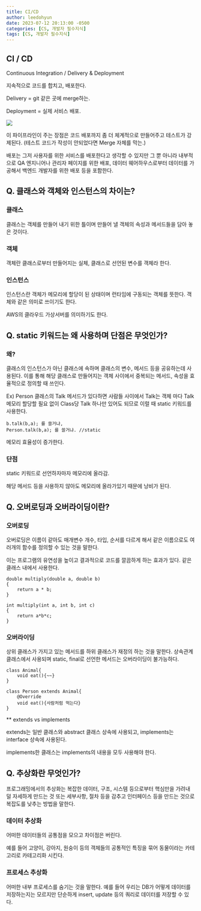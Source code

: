 ```yaml
---
title: CI/CD
author: leedohyun
date: 2023-07-12 20:13:00 -0500
categories: [CS, 개발자 필수지식]
tags: [CS, 개발자 필수지식]
---
```


## CI / CD

Continuous Integration / Delivery & Deployment

지속적으로 코드를 합치고, 배포한다.

Delivery = git 같은 곳에 merge하는.

Deployment = 실제 서비스 배포.


![](https://blog.kakaocdn.net/dn/ckb8eT/btsnvEfyRX0/nY6CoIs2D6saj0YYkcWveK/img.png)

이 파이프라인이 주는 장점은 코드 배포까지 좀 더 체계적으로 만들어주고 테스트가 강제된다. (테스트 코드가 작성이 안되었다면 Merge 자체를 막는.)

배포는 그저 사용자를 위한 서비스를 배포한다고 생각할 수 있지만 그 뿐 아니라 내부적으로 QA 엔지니어나 관리자 페이지를 위한 배포, 데이터 웨어하우스로부터 데이터를 가공해서 백엔드 개발자를 위한 배포 등을 포함한다.

## Q. 클래스와 객체와 인스턴스의 차이는?

### 클래스

클래스는 객체를 만들어 내기 위한 틀이며 만들어 낼 객체의 속성과 메서드들을 담아 놓은 것이다.

### 객체

객체란 클래스로부터 만들어지는 실체, 클래스로 선언된 변수를 객체라 한다.

### 인스턴스

인스턴스란 객체가 메모리에 할당이 된 상태이며 런타임에 구동되는 객체를 뜻한다. 객체와 같은 의미로 쓰이기도 한다.

AWS의 클라우드 가상서버를 의미하기도 한다.

## Q. static 키워드는 왜 사용하며 단점은 무엇인가?

### 왜?

클래스의 인스턴스가 아닌 클래스에 속하며 클래스의 변수, 메서드 등을 공유하는데 사용된다. 이를 통해 해당 클래스로 만들어지는 객체 사이에서 중복되는 메서드, 속성을 효율적으로 정의할 때 쓰인다.

Ex) Person 클래스의 Talk 메서드가 있다하면 사람들 사이에서 Talk는 객체 마다 Talk 메모리 할당할 필요 없이 Class당 Talk 하나만 있어도 되므로 이럴 때 static 키워드를 사용한다.

```
b.talk(b,a); 를 쓸거냐,
Person.talk(b,a); 를 쓸거냐. //static
```

메모리 효율성이 증가한다.

### 단점

static 키워드로 선언하자마자 메모리에 올라감.

해당 메서드 등을 사용하지 않아도 메모리에 올라가있기 때문에 낭비가 된다.

## Q. 오버로딩과 오버라이딩이란?

### 오버로딩

오버로딩은 이름이 같아도 매개변수 개수, 타입, 순서를 다르게 해서 같은 이름으로도 여러개의 함수를 정의할 수 있는 것을 말한다. 

이는 프로그램의 유연성을 높이고 결과적으로 코드를 깔끔하게 하는 효과가 있다. 같은 클래스 내에서 사용한다.

```
double multiply(double a, double b)
{
	return a * b;
}

int multiply(int a, int b, int c)
{
	return a*b*c;
}
```

### 오버라이딩

상위 클래스가 가지고 있는 메서드를 하위 클래스가 재정의 하는 것을 말한다. 상속관계 클래스에서 사용되며 static, final로 선언한 메서드는 오버라이딩이 불가능하다.

```
class Animal{
	void eat(){~~}
}

class Person extends Animal{
	@Override
	void eat(){사람처럼 먹는다}
}
```

** extends vs implements

extends는 일반 클래스와 abstract 클래스 상속에 사용되고, implements는 interface 상속에 사용된다.

implements한 클래스는 implements의 내용을 모두 사용해야 한다.

## Q. 추상화란 무엇인가?

프로그래밍에서의 추상화는 복잡한 데이터, 구조, 시스템 등으로부터 핵심만을 가려내 덜 자세하게 만드는 것 또는 세부사항, 절차 등을 감추고 인터페이스 등을 만드는 것으로 복잡도를 낮추는 방법을 말한다.

### 데이터 추상화

어떠한 데이터들의 공통점을 모으고 차이점은 버린다.

예를 들어 고양이, 강아지, 원숭이 등의 객체들의 공통적인 특징을 묶어 동물이라는 카테고리로 카테고리화 시킨다.

### 프로세스 추상화

어떠한 내부 프로세스를 숨기는 것을 말한다. 예를 들어 우리는 DB가 어떻게 데이터를 저장하는지는 모르지만 단순하게 insert, update 등의 쿼리로 데이터를 저장할 수 있다.
